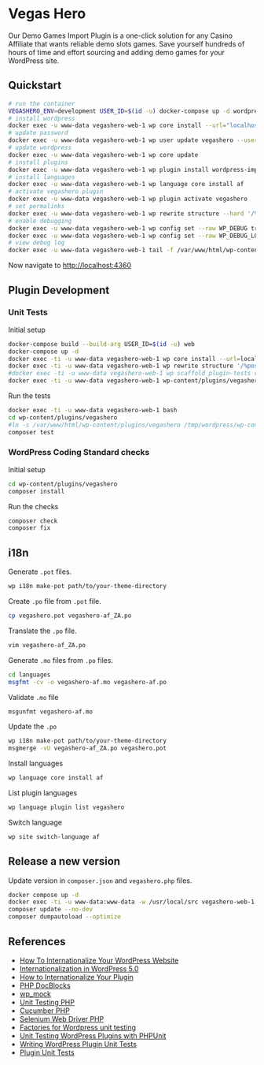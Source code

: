 # Vegas Hero 

Our Demo Games Import Plugin is a one-click solution for any Casino Affiliate that wants reliable demo slots games. Save yourself hundreds of hours of time and effort sourcing and adding demo games for your WordPress site.

## Quickstart

```bash
# run the container
VEGASHERO_ENV=development USER_ID=$(id -u) docker-compose up -d wordpress
# install wordpress
docker exec -u www-data vegashero-web-1 wp core install --url="localhost:4360" --title="Vegas Hero" --admin_user=vegashero --admin_email=support@vegashero.co
# update password
docker exec -u www-data vegashero-web-1 wp user update vegashero --user_pass="secret"
# update wordpress
docker exec -u www-data vegashero-web-1 wp core update
# install plugins
docker exec -u www-data vegashero-web-1 wp plugin install wordpress-importer polylang loco-translate --activate
# install languages
docker exec -u www-data vegashero-web-1 wp language core install af
# activate vegashero plugin
docker exec -u www-data vegashero-web-1 wp plugin activate vegashero
# set permalinks
docker exec -u www-data vegashero-web-1 wp rewrite structure --hard '/%postname%/'
# enable debugging
docker exec -u www-data vegashero-web-1 wp config set --raw WP_DEBUG true
docker exec -u www-data vegashero-web-1 wp config set --raw WP_DEBUG_LOG true
# view debug log
docker exec -u www-data vegashero-web-1 tail -f /var/www/html/wp-content/debug.log
```

Now navigate to [http://localhost:4360](http://localhost:4360)

## Plugin Development

### Unit Tests

Initial setup

```sh
docker-compose build --build-arg USER_ID=$(id -u) web
docker-compose up -d
docker exec -ti -u www-data vegashero-web-1 wp core install --url=localhost:4360 --title=VegasHero --admin_user=vegashero --admin_password=secret --admin_email=support@vegashero.co
docker exec -ti -u www-data vegashero-web-1 wp rewrite structure '/%postname%/'
#docker exec -ti -u www-data vegashero-web-1 wp scaffold plugin-tests vegashero
docker exec -ti -u www-data vegashero-web-1 wp-content/plugins/vegashero/bin/install-wp-tests.sh wordpress_test root '' db latest
```

Run the tests

```sh
docker exec -ti -u www-data vegashero-web-1 bash
cd wp-content/plugins/vegashero
#ln -s /var/www/html/wp-content/plugins/vegashero /tmp/wordpress/wp-content/plugins/vegashero # NB!
composer test
```

### WordPress Coding Standard checks

Initial setup

```sh
cd wp-content/plugins/vegashero
composer install
```

Run the checks

```sh
composer check
composer fix
```

## i18n

Generate `.pot` files.

```sh
wp i18n make-pot path/to/your-theme-directory
```

Create `.po` file from `.pot` file.

```sh
cp vegashero.pot vegashero-af_ZA.po
```

Translate the `.po` file.

```sh
vim vegashero-af_ZA.po
```

Generate `.mo` files from `.po` files.

```sh
cd languages
msgfmt -cv -o vegashero-af.mo vegashero-af.po
```

Validate `.mo` file

```sh
msgunfmt vegashero-af.mo
```

Update the `.po` 

```sh
wp i18n make-pot path/to/your-theme-directory
msgmerge -vU vegashero-af_ZA.po vegashero.pot
```

Install languages

```sh
wp language core install af
```

List plugin languages

```sh
wp language plugin list vegashero
```

Switch language

```sh
wp site switch-language af
```

## Release a new version

Update version in `composer.json` and `vegashero.php` files.

```sh
docker compose up -d 
docker exec -ti -u www-data:www-data -w /usr/local/src vegashero-web-1 bash
composer update --no-dev 
composer dumpautoload --optimize
```

## References
- [How To Internationalize Your WordPress Website](https://www.smashingmagazine.com/2018/01/internationalize-your-wordpress-website/)
- [Internationalization in WordPress 5.0](https://pascalbirchler.com/internationalization-in-wordpress-5-0/)
- [How to Internationalize Your Plugin](https://developer.wordpress.org/plugins/internationalization/how-to-internationalize-your-plugin/)
- [PHP DocBlocks](https://phpdoc.org/docs/latest/guides/docblocks.html)
- [wp_mock](https://github.com/10up/wp_mock)
- [Unit Testing PHP](https://phpunit.de/)
- [Cucumber PHP](http://behat.org/en/latest/)
- [Selenium Web Driver PHP](https://github.com/facebook/php-webdriver)
- [Factories for Wordpress unit testing](https://core.trac.wordpress.org/browser/trunk/tests/phpunit/includes/factory)
- [Unit Testing WordPress Plugins with PHPUnit](https://premium.wpmudev.org/blog/unit-testing-wordpress-plugins-phpunit/)
- [Writing WordPress Plugin Unit Tests](https://codesymphony.co/writing-wordpress-plugin-unit-tests/)
- [Plugin Unit Tests ](https://make.wordpress.org/cli/handbook/plugin-unit-tests)

